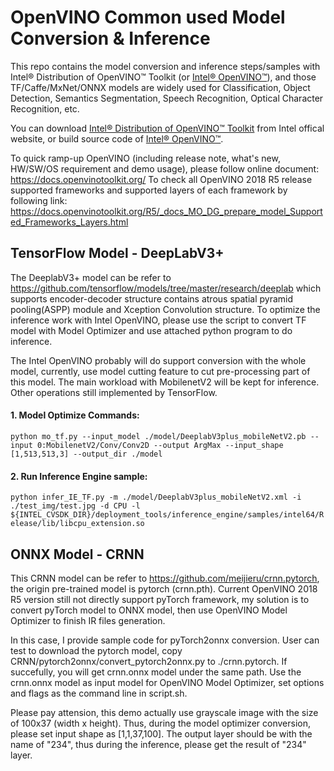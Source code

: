 # OpenVINO Common used Model Conversion & Inference 

This repo contains the model conversion and inference steps/samples with Intel® Distribution of OpenVINO™ Toolkit (or [Intel® OpenVINO™](https://01.org/openvinotoolkit)), and those TF/Caffe/MxNet/ONNX models are widely used for Classification, Object Detection, Semantics Segmentation, Speech Recognition, Optical Character Recognition, etc.

You can download [Intel® Distribution of OpenVINO™ Toolkit](https://software.intel.com/en-us/openvino-toolkit) from Intel offical website, or build source code of [Intel® OpenVINO™](https://github.com/opencv/dldt).

To quick ramp-up OpenVINO (including release note, what's new, HW/SW/OS requirement and demo usage), please follow online document: https://docs.openvinotoolkit.org/
To check all OpenVINO 2018 R5 release supported frameworks and supported layers of each framework by following link:
https://docs.openvinotoolkit.org/R5/_docs_MO_DG_prepare_model_Supported_Frameworks_Layers.html


## TensorFlow Model - DeepLabV3+

The DeeplabV3+ model can be refer to https://github.com/tensorflow/models/tree/master/research/deeplab which supports encoder-decoder structure contains atrous spatial pyramid pooling(ASPP) module and Xception Convolution structure. To optimize the inference work with Intel OpenVINO, please use the script to convert TF model with Model Optimizer and use attached python program to do inference.

The Intel OpenVINO probably will do support conversion with the whole model, currently, use model cutting feature to cut pre-processing part of this model. The main workload with MobilenetV2 will be kept for inference. Other operations still implemented by TensorFlow.

#### 1. Model Optimize Commands:
`python mo_tf.py --input_model ./model/DeeplabV3plus_mobileNetV2.pb --input 0:MobilenetV2/Conv/Conv2D --output ArgMax --input_shape [1,513,513,3] --output_dir ./model`

#### 2. Run Inference Engine sample:
`python infer_IE_TF.py -m ./model/DeeplabV3plus_mobileNetV2.xml -i ./test_img/test.jpg -d CPU -l ${INTEL_CVSDK_DIR}/deployment_tools/inference_engine/samples/intel64/Release/lib/libcpu_extension.so`

## ONNX Model - CRNN
This CRNN model can be refer to https://github.com/meijieru/crnn.pytorch, the origin pre-trained model is pytorch (crnn.pth). Current OpenVINO 2018 R5 version still not directly support pyTorch framework, my solution is to convert pyTorch model to ONNX model, then use OpenVINO Model Optimizer to finish IR files generation. 

In this case, I provide sample code for pyTorch2onnx conversion. User can test to download the pytorch model, copy CRNN/pytorch2onnx/convert_pytorch2onnx.py to ./crnn.pytorch. If succefully, you will get crnn.onnx model under the same path. Use the crnn.onnx model as input model for OpenVINO Model Optimizer, set options and flags as the command line in script.sh.

Please pay attension, this demo actually use grayscale image with the size of 100x37 (width x height). Thus, during the model optimizer conversion, please set input shape as [1,1,37,100]. The output layer should be with the name of "234", thus during the inference, please get the result of "234" layer.
